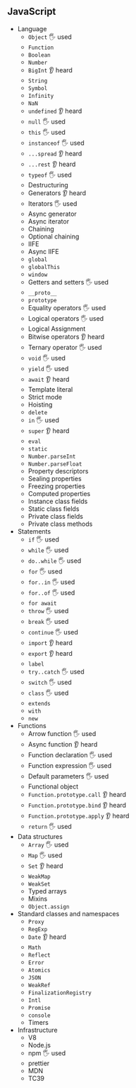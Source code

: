 ## JavaScript

- Language
  - `Object` 🖐️ used
  - `Function`
  - `Boolean`
  - `Number`
  - `BigInt` 👂 heard
  - `String`
  - `Symbol`
  - `Infinity`
  - `NaN`
  - `undefined` 👂 heard
  - `null` 🖐️ used
  - `this` 🖐️ used
  - `instanceof` 🖐️ used
  - `...spread` 👂 heard
  - `...rest` 👂 heard
  - `typeof` 🖐️ used
  - Destructuring
  - Generators 👂 heard
  - Iterators 🖐️ used
  - Async generator
  - Async iterator
  - Chaining
  - Optional chaining
  - IIFE
  - Async IIFE
  - `global`
  - `globalThis`
  - `window`
  - Getters and setters 🖐️ used
  - `__proto__`
  - `prototype`
  - Equality operators 🖐️ used
  - Logical operators 🖐️ used
  - Logical Assignment
  - Bitwise operators 👂 heard
  - Ternary operator 🖐️ used
  - `void` 🖐️ used
  - `yield` 🖐️ used
  - `await` 👂 heard
  - Template literal
  - Strict mode
  - Hoisting
  - `delete`
  - `in` 🖐️ used
  - `super` 👂 heard
  - `eval`
  - `static`
  - `Number.parseInt`
  - `Number.parseFloat`
  - Property descriptors
  - Sealing properties
  - Freezing properties
  - Computed properties
  - Instance class fields
  - Static class fields
  - Private class fields
  - Private class methods
- Statements
  - `if` 🖐️ used
  - `while` 🖐️ used
  - `do..while` 🖐️ used
  - `for` 🖐️ used
  - `for..in` 🖐️ used
  - `for..of` 🖐️ used
  - `for await`
  - `throw` 🖐️ used
  - `break` 🖐️ used
  - `continue` 🖐️ used
  - `import` 👂 heard
  - `export` 👂 heard
  - `label`
  - `try..catch` 🖐️ used
  - `switch` 🖐️ used
  - `class` 🖐️ used
  - `extends`
  - `with`
  - `new`
- Functions
  - Arrow function 🖐️ used
  - Async function 👂 heard
  - Function declaration 🖐️ used
  - Function expression 🖐️ used
  - Default parameters 🖐️ used
  - Functional object
  - `Function.prototype.call` 👂 heard
  - `Function.prototype.bind` 👂 heard
  - `Function.prototype.apply` 👂 heard
  - `return` 🖐️ used
- Data structures
  - `Array` 🖐️ used
  - `Map` 🖐️ used
  - `Set` 👂 heard
  - `WeakMap`
  - `WeakSet`
  - Typed arrays
  - Mixins
  - `Object.assign`
- Standard classes and namespaces
  - `Proxy`
  - `RegExp`
  - `Date` 👂 heard
  - `Math`
  - `Reflect`
  - `Error`
  - `Atomics`
  - `JSON`
  - `WeakRef`
  - `FinalizationRegistry`
  - `Intl`
  - `Promise`
  - `console`
  - Timers
- Infrastructure
  - V8
  - Node.js
  - npm 🖐️ used
  - prettier
  - MDN
  - TC39
